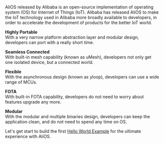AliOS released by Alibaba is an open-source implementation of operating system (OS) for Internet of Things (IoT). Alibaba has released AliOS to make the IoT technology used in Alibaba more broadly available to developers, in order to accelerate the development of products for the better IoT world.

**Highly Portable**  
With a very narrow platform abstraction layer and modular design, developers can port with a really short time.

**Seamless Connected**  
With built-in mesh capability (known as uMesh), developers not only get one isolated device, but a connected world.

**Flexible**  
With the asynchronous design (known as yloop), developers can use a wide range of MCUs.

**FOTA**  
With built-in FOTA capability, developers do not need to worry about features upgrade any more.

**Modular**  
With the modular and multiple binaries design, developers can keep the application clean, and do not need to spend any time on OS.

Let's get start to build the first [Hello World Example](https://github.com/alibaba/AliOS/wiki/AliOS-APP-DEV-Guide) for the ultimate experience with AliOS.